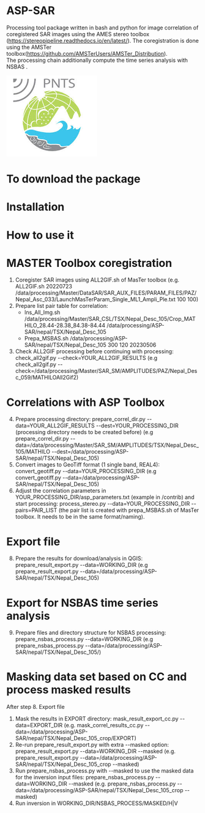 # ASP-SAR

Processing tool package written in bash and python for image correlation of coregistered SAR images using the AMES stereo toolbox (https://stereopipeline.readthedocs.io/en/latest/). The coregistration is done using the AMSTer toolbox(https://github.com/AMSTerUsers/AMSTer_Distribution).\
The processing chain additionally compute the time series analysis with NSBAS .

![Alt text](logo-pnts.jpg)

# To download the package

# Installation

# How to use it
# MASTER Toolbox coregistration
1. Coregister SAR images using ALL2GIF.sh of MasTer toolbox (e.g. ALL2GIF.sh 20220723 /data/processing/Master/DataSAR/SAR_AUX_FILES/PARAM_FILES/PAZ/Nepal_Asc_033/LaunchMasTerParam_Single_ML1_Ampli_Ple.txt 100 100)
2. Prepare list pair table for correlation:
   * lns_All_Img.sh /data/processing/Master/SAR_CSL/TSX/Nepal_Desc_105/Crop_MATHILO_28.44-28.38_84.38-84.44 /data/processing/ASP-SAR/nepal/TSX/Nepal_Desc_105
   * Prepa_MSBAS.sh /data/processing/ASP-SAR/nepal/TSX/Nepal_Desc_105 300 120 20230506
3. Check ALL2GIF processing before continuing with processing: check_all2gif.py --check=YOUR_ALL2GIF_RESULTS (e.g check_all2gif.py --check=/data/processing/Master/SAR_SM/AMPLITUDES/PAZ/Nepal_Desc_059/MATHILOAll2Gif2)

# Correlations with ASP Toolbox
4. Prepare processing directory: prepare_correl_dir.py --data=YOUR_ALL2GIF_RESULTS --dest=YOUR_PROCESSING_DIR (processing directory needs to be created before) (e.g prepare_correl_dir.py --data=/data/processing/Master/SAR_SM/AMPLITUDES/TSX/Nepal_Desc_105/MATHILO --dest=/data/processing/ASP-SAR/nepal/TSX/Nepal_Desc_105)
5. Convert images to GeoTiff format (1 single band, REAL4): convert_geotiff.py --data=YOUR_PROCESSING_DIR (e.g convert_geotiff.py --data=/data/processing/ASP-SAR/nepal/TSX/Nepal_Desc_105)
6. Adjust the correlation parameters in YOUR_PROCESSING_DIR/asp_parameters.txt (example in /contrib) and start processing: process_stereo.py --data=YOUR_PROCESSING_DIR --pairs=PAIR_LIST (the pair list is created with prepa_MSBAS.sh of MasTer toolbox. It needs to be in the same format/naming). 

# Export file 
8. Prepare the results for download/analysis in QGIS: prepare_result_export.py --data=WORKING_DIR (e.g prepare_result_export.py --data=/data/processing/ASP-SAR/nepal/TSX/Nepal_Desc_105)

# Export for NSBAS time series analysis
9. Prepare files and directory structure for NSBAS processing: prepare_nsbas_process.py --data=WORKING_DIR (e.g prepare_nsbas_process.py --data=/data/processing/ASP-SAR/nepal/TSX/Nepal_Desc_105/)

# Masking data set based on CC and process masked results
After step 8. Export file
1. Mask the results in EXPORT directory: mask_result_export_cc.py --data=EXPORT_DIR (e.g. mask_correl_results_cc.py --data=/data/processing/ASP-SAR/nepal/TSX/Nepal_Desc_105_crop/EXPORT)
2. Re-run prepare_result_export.py with extra --masked option: prepare_result_export.py --data=WORKING_DIR --masked (e.g. prepare_result_export.py --data=/data/processing/ASP-SAR/nepal/TSX/Nepal_Desc_105_crop --masked)
3. Run prepare_nsbas_process.py with --masked to use the masked data for the inversion input files: prepare_nsbas_process.py --data=WORKING_DIR --masked (e.g. prepare_nsbas_process.py --data=/data/processing/ASP-SAR/nepal/TSX/Nepal_Desc_105_crop --masked)
4. Run inversion in WORKING_DIR/NSBAS_PROCESS/MASKED/H|V


